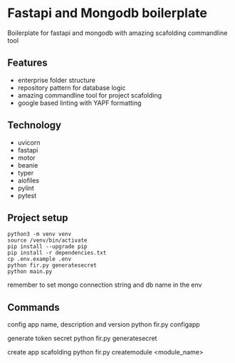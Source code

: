 # Fastapi and Mongodb boilerplate

Boilerplate for fastapi and mongodb with amazing scafolding commandline tool


## Features

* enterprise folder structure
* repository pattern for database logic
* amazing commandline tool for project scafolding
* google based linting with YAPF formatting


## Technology

* uvicorn
* fastapi
* motor
* beanie
* typer
* aiofiles
* pylint
* pytest


## Project setup

    python3 -m venv venv
    source /venv/bin/activate
    pip install --upgrade pip
    pip install -r dependencies.txt
    cp .env.example .env
    python fir.py generatesecret
    python main.py

remember to set mongo connection string and db name in the env


## Commands
config app name, description and version
    python fir.py configapp

generate token secret
    python fir.py generatesecret

create app scafolding
    python fir.py createmodule <module_name>
